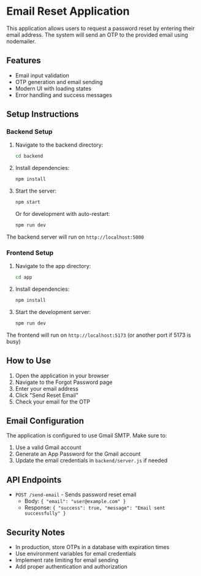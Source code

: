 # Email Reset Application

This application allows users to request a password reset by entering their email address. The system will send an OTP to the provided email using nodemailer.

## Features

- Email input validation
- OTP generation and email sending
- Modern UI with loading states
- Error handling and success messages

## Setup Instructions

### Backend Setup

1. Navigate to the backend directory:
   ```bash
   cd backend
   ```

2. Install dependencies:
   ```bash
   npm install
   ```

3. Start the server:
   ```bash
   npm start
   ```
   
   Or for development with auto-restart:
   ```bash
   npm run dev
   ```

The backend server will run on `http://localhost:5000`

### Frontend Setup

1. Navigate to the app directory:
   ```bash
   cd app
   ```

2. Install dependencies:
   ```bash
   npm install
   ```

3. Start the development server:
   ```bash
   npm run dev
   ```

The frontend will run on `http://localhost:5173` (or another port if 5173 is busy)

## How to Use

1. Open the application in your browser
2. Navigate to the Forgot Password page
3. Enter your email address
4. Click "Send Reset Email"
5. Check your email for the OTP

## Email Configuration

The application is configured to use Gmail SMTP. Make sure to:

1. Use a valid Gmail account
2. Generate an App Password for the Gmail account
3. Update the email credentials in `backend/server.js` if needed

## API Endpoints

- `POST /send-email` - Sends password reset email
  - Body: `{ "email": "user@example.com" }`
  - Response: `{ "success": true, "message": "Email sent successfully" }`

## Security Notes

- In production, store OTPs in a database with expiration times
- Use environment variables for email credentials
- Implement rate limiting for email sending
- Add proper authentication and authorization 